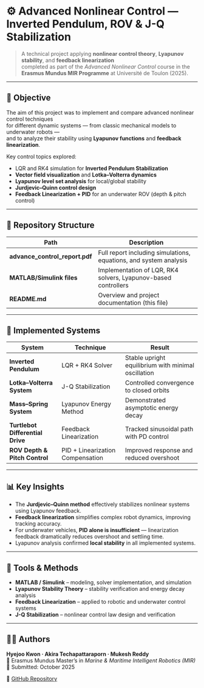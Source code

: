 # ⚙️ Advanced Nonlinear Control — Inverted Pendulum, ROV & J-Q Stabilization

> A technical project applying **nonlinear control theory**, **Lyapunov stability**, and **feedback linearization**  
> completed as part of the *Advanced Nonlinear Control* course in the **Erasmus Mundus MIR Programme** at Université de Toulon (2025).

---

## 🎯 Objective

The aim of this project was to implement and compare advanced nonlinear control techniques  
for different dynamic systems — from classic mechanical models to underwater robots —  
and to analyze their stability using **Lyapunov functions** and **feedback linearization**.

Key control topics explored:
- LQR and RK4 simulation for **Inverted Pendulum Stabilization**  
- **Vector field visualization** and **Lotka–Volterra dynamics**  
- **Lyapunov level set analysis** for local/global stability  
- **Jurdjevic–Quinn control design**  
- **Feedback Linearization + PID** for an underwater ROV (depth & pitch control)

---

## 📂 Repository Structure

| Path | Description |
|------|--------------|
| **advance_control_report.pdf** | Full report including simulations, equations, and system analysis |
| **MATLAB/Simulink files** | Implementation of LQR, RK4 solvers, Lyapunov-based controllers |
| **README.md** | Overview and project documentation (this file) |

---

## 🧩 Implemented Systems

| System | Technique | Result |
|--------|------------|--------|
| **Inverted Pendulum** | LQR + RK4 Solver | Stable upright equilibrium with minimal oscillation |
| **Lotka–Volterra System** | J-Q Stabilization | Controlled convergence to closed orbits |
| **Mass–Spring System** | Lyapunov Energy Method | Demonstrated asymptotic energy decay |
| **Turtlebot Differential Drive** | Feedback Linearization | Tracked sinusoidal path with PD control |
| **ROV Depth & Pitch Control** | PID + Linearization Compensation | Improved response and reduced overshoot |

---

## 📊 Key Insights

- The **Jurdjevic–Quinn method** effectively stabilizes nonlinear systems using Lyapunov feedback.  
- **Feedback linearization** simplifies complex robot dynamics, improving tracking accuracy.  
- For underwater vehicles, **PID alone is insufficient** — linearization feedback dramatically reduces overshoot and settling time.  
- Lyapunov analysis confirmed **local stability** in all implemented systems.  

---

## 🧠 Tools & Methods

- **MATLAB / Simulink** – modeling, solver implementation, and simulation  
- **Lyapunov Stability Theory** – stability verification and energy decay analysis  
- **Feedback Linearization** – applied to robotic and underwater control systems  
- **J-Q Stabilization** – nonlinear control law design and verification  

---

## 👩‍🔬 Authors

**Hyejoo Kwon · Akira Techapattaraporn · Mukesh Reddy**  
📍 Erasmus Mundus Master’s in *Marine & Maritime Intelligent Robotics (MIR)*  
📅 Submitted: October 2025  

🔗 [GitHub Repository](https://github.com/S1194789/Advanced_Nonlinear_Control)
